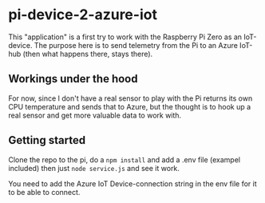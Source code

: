 # pi-device-2-azure-iot
This "application" is a first try to work with the Raspberry Pi Zero as an IoT-device. 
The purpose here is to send telemetry from the Pi to an Azure IoT-hub (then what happens there, stays there). 

## Workings under the hood 
For now, since I don't have a real sensor to play with the Pi returns its own CPU temperature and sends that to Azure, but the thought is to hook up a real sensor and get more valuable data to work with. 

## Getting started
Clone the repo to the pi, do a `npm install` and add a .env file (exampel included) then just `node service.js` and see it work. 

You need to add the Azure IoT Device-connection string in the env file for it to be able to connect. 
